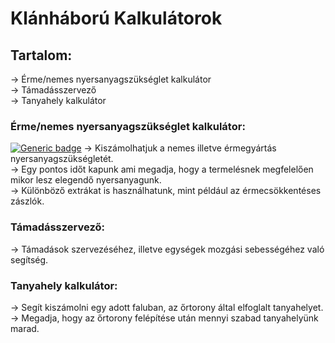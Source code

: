 # Klánháború Kalkulátorok

## Tartalom:
-> Érme/nemes nyersanyagszükséglet kalkulátor<br/>
-> Támadásszervező<br/>
-> Tanyahely kalkulátor<br/>

### Érme/nemes nyersanyagszükséglet kalkulátor:
[![Generic badge](https://img.shields.io/badge/<Version>-<1.1.2>-<green>.svg)](https://shields.io/)
-> Kiszámolhatjuk a nemes illetve érmegyártás nyersanyagszükségletét.<br/>
-> Egy pontos időt kapunk ami megadja, hogy a termelésnek megfelelően mikor lesz
elegendő nyersanyagunk.<br/>
-> Különböző extrákat is használhatunk, mint például az érmecsökkentéses zászlók.<br/>


### Támadásszervező:
-> Támadások szervezéséhez, illetve egységek mozgási sebességéhez való segítség.<br/>


### Tanyahely kalkulátor:
-> Segít kiszámolni egy adott faluban, az őrtorony által elfoglalt tanyahelyet.<br/>
-> Megadja, hogy az őrtorony felépítése után mennyi szabad tanyahelyünk marad.<br/>
